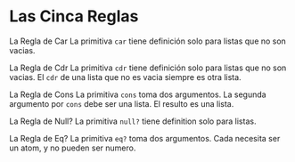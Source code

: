 Las Cinca Reglas
===============

La Regla de Car
   La primitiva `car` tiene definición solo para listas que no son vacias.

La Regla de Cdr
   La primitiva `cdr` tiene definición solo para listas que no son vacias. El `cdr` de una lista que no es vacia siempre es otra lista.

La Regla de Cons
   La primitiva `cons` toma dos argumentos. La segunda argumento por `cons` debe ser una lista. El resulto es una lista.

La Regla de Null?
   La primitiva `null?` tiene definition solo para listas.

La Regla de Eq?
   La primitiva `eq?` toma dos argumentos. Cada necesita ser un atom, y no pueden ser numero.